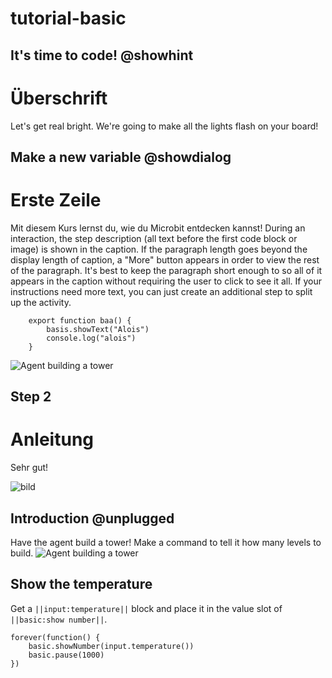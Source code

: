 # tutorial-basic


## It's time to code! @showhint
# Überschrift
Let's get real bright. We're going to make all the lights flash on your board!


## Make a new variable @showdialog
# Erste Zeile 


Mit diesem Kurs lernst du, wie du Microbit entdecken kannst!
During an interaction, the step description (all text before the first code block or image) is shown in the caption. If the paragraph length goes beyond the display length of caption, a "More" button appears in order to view the rest of the paragraph. It's best to keep the paragraph short enough to so all of it appears in the caption without requiring the user to click to see it all. If your instructions need more text, you can just create an additional step to split up the activity.
``` block
    export function baa() {
        basis.showText("Alois")
        console.log("alois")
    }
``` 
![Agent building a tower](/static/mb-tutor-01/bild.png)

## Step 2
# Anleitung 

Sehr gut!

![bild](/static/tutorials/bild.gif)

## Introduction @unplugged

Have the agent build a tower! Make a command to tell it how many levels to build.
![Agent building a tower](/static/tutorials/bild.png)



## Show the temperature

Get a ``||input:temperature||`` block and place it in the value slot of ``||basic:show number||``.

```blocks
forever(function() {
    basic.showNumber(input.temperature())
    basic.pause(1000)
})




